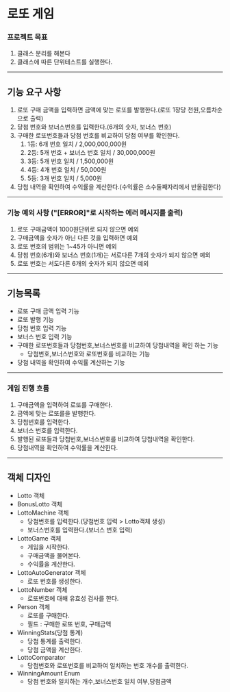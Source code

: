 # 로또 게임

### 프로젝트 목표
1. 클래스 분리를 해본다
2. 클래스에 따른 단위테스트를 실행한다.
***

## 기능 요구 사항
1. 로또 구매 금액을 입력하면 금액에 맞는 로또를 발행한다.(로또 1장당 천원,오름차순으로 출력)
2. 당첨 번호와 보너스번호를 입력한다.(6개의 숫자, 보너스 번호)
3. 구매한 로또번호들과 당첨 번호를 비교하여 당첨 여부를 확인한다.
    1. 1등: 6개 번호 일치 / 2,000,000,000원
    2. 2등: 5개 번호 + 보너스 번호 일치 / 30,000,000원
    3. 3등: 5개 번호 일치 / 1,500,000원
    4. 4등: 4개 번호 일치 / 50,000원
    5. 5등: 3개 번호 일치 / 5,000원
4. 당첨 내역을 확인하여 수익률을 계산한다.(수익률은 소수둘째자리에서 반올림한다)
***

### 기능 예외 사항 ("[ERROR]"로 시작하는 에러 메시지를 출력)
1. 로또 구매금액이 1000원단위로 되지 않으면 예외
2. 구매금액을 숫자가 아닌 다른 것을 입력하면 예외
3. 로또 번호의 범위는 1~45가 아니면 예외
4. 당첨 번호(6개)와 보너스 번호(1개)는 서로다른 7개의 숫자가 되지 않으면 예외
5. 로또 번호는 서도다른 6개의 숫자가 되지 않으면 예외

***
## 기능목록
* 로또 구매 금액 입력 기능
* 로또 발행 기능
* 당첨 번호 입력 기능
* 보너스 번호 입력 기능
* 구매한 로또번호들과 당첨번호,보너스번호를 비교하여 당첨내역을 확인 하는 기능
   * 당첨번호,보너스번호와 로또번호를 비교하는 기능 
* 당첨 내역을 확인하여 수익률 계산하는 기능

***
### 게임 진행 흐름
1. 구매금액을 입력하여 로또를 구매한다.
2. 금액에 맞는 로또를을 발행한다.
3. 당첨번호를 입력한다.
4. 보너스 번호를 입력한다.
5. 발행된 로또들과 당첨번호,보너스번호를 비교하여 당첨내역을 확인한다.
6. 당첨내역을 확인하여 수익률을 계산한다.
***

## 객체 디자인
* Lotto 객체
* BonusLotto 객체
* LottoMachine 객체
  * 당첨번호를 입력한다.(당첨번호 입력 > Lotto객체 생성)
  * 보너스번호를 입력한다.(보너스 번호 입력)
* LottoGame 객체
  * 게임을 시작한다.
  * 구매금액을 물어본다.
  * 수익률을 계산한다.
* LottoAutoGenerator 객체
  * 로또 번호를 생성한다.
* LottoNumber 객체
  * 로또번호에 대해 유효성 검사를 한다.
* Person 객체
  * 로또를 구매한다.
  * 필드 : 구매한 로또 번호, 구매금액
* WinningStats(당첨 통계)
  * 당첨 통계를 출력한다.
  * 당첨 금액을 계산한다.
* LottoComparator
  * 당첨번호와 로또번호를 비교하여 일치하는 번호 개수를 출력한다.
* WinningAmount Enum
  * 당첨 번호와 일치하는 개수,보너스번호 일치 여부,당첨금액